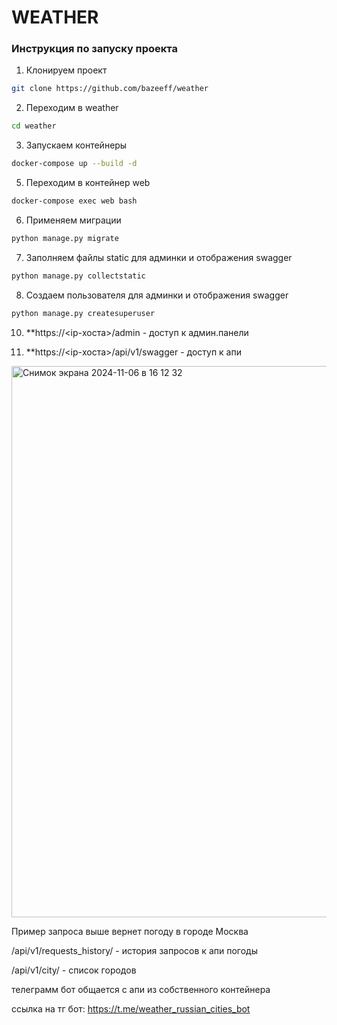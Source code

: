 # WEATHER

### Инструкция по запуску проекта
1. Клонируем проект
```bash
git clone https://github.com/bazeeff/weather
```
2. Переходим в weather
```bash
cd weather
```
3. Запускаем контейнеры
```bash
docker-compose up --build -d
```
5. Переходим в контейнер web
```bash
docker-compose exec web bash
```
6. Применяем миграции
```bash
python manage.py migrate
```
7. Заполняем файлы static для админки и отображения swagger
```bash
python manage.py collectstatic
```
8. Создаем пользователя для админки и отображения swagger
```bash
python manage.py createsuperuser
```

10. **https://<ip-хоста>/admin - доступ к админ.панели

11. **https://<ip-хоста>/api/v1/swagger - доступ к апи


<img width="882" alt="Снимок экрана 2024-11-06 в 16 12 32" src="https://github.com/user-attachments/assets/48921a1a-c21f-416b-bcf6-4ec4b227037b">

Пример запроса выше вернет погоду в городе Москва


/api/v1/requests_history/ - история запросов к апи погоды

/api/v1/city/ - список городов

телеграмм бот общается с апи из собственного контейнера

ссылка на тг бот: https://t.me/weather_russian_cities_bot






